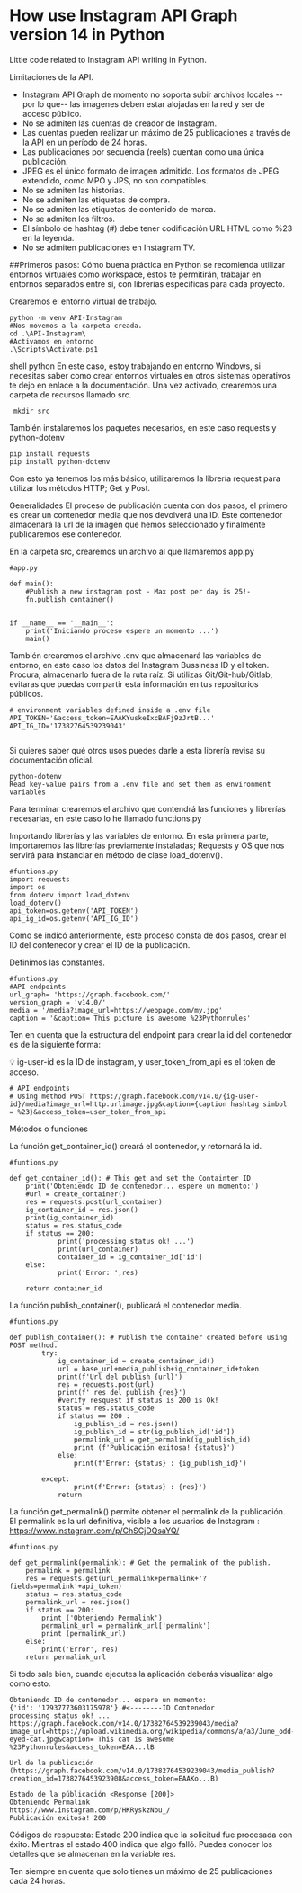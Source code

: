 # How use Instagram API Graph version 14 in Python
Little code related to Instagram API writing in Python. 

Limitaciones de la API.
* Instagram API Graph de momento no soporta subir archivos locales --por lo que-- las imagenes deben estar alojadas en la red y ser de acceso público.
* No se admiten las cuentas de creador de Instagram.
* Las cuentas pueden realizar un máximo de 25 publicaciones a través de la API en un período de 24 horas.
* Las publicaciones por secuencia (reels) cuentan como una única publicación.
* JPEG es el único formato de imagen admitido. Los formatos de JPEG extendido, como MPO y JPS, no son compatibles.
* No se admiten las historias.
* No se admiten las etiquetas de compra.
* No se admiten las etiquetas de contenido de marca.
* No se admiten los filtros.
* El símbolo de hashtag (#) debe tener codificación URL HTML como %23 en la leyenda.
* No se admiten publicaciones en Instagram TV.

##Primeros pasos:
Cómo buena práctica en Python se recomienda utilizar entornos virtuales como workspace, estos te permitirán, trabajar en entornos separados entre sí, con librerias especificas para cada proyecto.

Crearemos el entorno virtual de trabajo.
```
python -m venv API-Instagram 
#Nos movemos a la carpeta creada.
cd .\API-Instagram\ 
#Activamos en entorno
.\Scripts\Activate.ps1
```
shell python
En este caso, estoy trabajando en entorno Windows, si necesitas saber como crear entornos virtuales en otros sistemas operativos te dejo en enlace a la documentación.
Una vez activado, crearemos una carpeta de recursos llamado src.
```
 mkdir src
 ```
 

También instalaremos los paquetes necesarios, en este caso requests y python-dotenv
```
pip install requests
pip install python-dotenv
```
Con esto ya tenemos los más básico, utilizaremos la librería request para utilizar los métodos HTTP; Get y Post.

Generalidades
El proceso de publicación cuenta con dos pasos, el primero es crear un contenedor media que nos devolverá una ID. Este contenedor almacenará la url de la imagen que hemos seleccionado y finalmente publicaremos ese contenedor.

En la carpeta src, crearemos un archivo al que llamaremos app.py
```
#app.py

def main():
    #Publish a new instagram post - Max post per day is 25!-
    fn.publish_container()


if __name__ == '__main__':
    print('Iniciando proceso espere un momento ...')
    main()
```
También crearemos el archivo .env que almacenará las variables de entorno, en este caso los datos del Instagram Bussiness ID y el token. Procura, almacenarlo fuera de la ruta raíz. Si utilizas Git/Git-hub/Gitlab, evitaras que puedas compartir esta información en tus repositorios públicos.

```
# environment variables defined inside a .env file
API_TOKEN='&access_token=EAAKYuskeIxcBAFj9zJrtB...'
API_IG_ID='17382764539239043'
		   
```
Si quieres saber qué otros usos puedes darle a esta librería revisa su documentación oficial.
```
python-dotenv
Read key-value pairs from a .env file and set them as environment variables
```

Para terminar crearemos el archivo que contendrá las funciones y librerías necesarias, en este caso lo he llamado functions.py

Importando librerías y las variables de entorno.
En esta primera parte, importaremos las librerías previamente instaladas; Requests y OS que nos servirá para instanciar en método de clase load_dotenv().
```
#funtions.py
import requests
import os
from dotenv import load_dotenv
load_dotenv()
api_token=os.getenv('API_TOKEN')
api_ig_id=os.getenv('API_IG_ID')
```
Como se indicó anteriormente, este proceso consta de dos pasos, crear el ID del contenedor y crear el ID de la publicación.

Definimos las constantes.
```
#funtions.py
#API endpoints
url_graph= 'https://graph.facebook.com/'
version_graph = 'v14.0/'
media = '/media?image_url=https://webpage.com/my.jpg'
caption = '&caption= This picture is awesome %23Pythonrules'
```
Ten en cuenta que la estructura del endpoint para crear la id del contenedor es de la siguiente forma:

💡
ig-user-id es la ID de instagram, y user_token_from_api es el token de acceso.
```
# API endpoints
# Using method POST https://graph.facebook.com/v14.0/{ig-user-id}/media?image_url=http.urlimage.jpg&caption={caption hashtag simbol = %23}&access_token=user_token_from_api
```

Métodos o funciones

La función get_container_id() creará el contenedor, y retornará la id.
```
#funtions.py

def get_container_id(): # This get and set the Containter ID
    print('Obteniendo ID de contenedor... espere un momento:')
    #url = create_container()
    res = requests.post(url_container)
    ig_container_id = res.json()
    print(ig_container_id)
    status = res.status_code
    if status == 200:
            print('processing status ok! ...')
            print(url_container)
            container_id = ig_container_id['id']
    else:
            print('Error: ',res)
        
    return container_id
```
La función publish_container(), publicará el contenedor media.
```
#funtions.py

def publish_container(): # Publish the container created before using POST method.
        try:
            ig_container_id = create_container_id()
            url = base_url+media_publish+ig_container_id+token
            print(f'Url del publish {url}')
            res = requests.post(url)
            print(f' res del publish {res}')
            #verify resquest if status is 200 is Ok!
            status = res.status_code
            if status == 200 : 
                ig_publish_id = res.json()
                ig_publish_id = str(ig_publish_id['id'])
                permalink_url = get_permalink(ig_publish_id)
                print (f'Publicación exitosa! {status}')
            else:
                print(f'Error: {status} : {ig_publish_id}')

        except:
        		print(f'Error: {status} : {res}')
            return 
```
La función get_permalink() permite obtener el permalink de la publicación. El permalink es la url definitiva, visible a los usuarios de Instagram : https://www.instagram.com/p/ChSCjDQsaYQ/
```
#funtions.py

def get_permalink(permalink): # Get the permalink of the publish.
    permalink = permalink
    res = requests.get(url_permalink+permalink+'?fields=permalink'+api_token)
    status = res.status_code
    permalink_url = res.json()
    if status == 200:
        print ('Obteniendo Permalink')
        permalink_url = permalink_url['permalink']
        print (permalink_url)
    else:
        print('Error', res) 
    return permalink_url
```
Si todo sale bien, cuando ejecutes la aplicación deberás visualizar algo como esto.
```
Obteniendo ID de contenedor... espere un momento:
{'id': '17937773603175978'} #<--------ID Contenedor
processing status ok! ...
https://graph.facebook.com/v14.0/17382764539239043/media?image_url=https://upload.wikimedia.org/wikipedia/commons/a/a3/June_odd-eyed-cat.jpg&caption= This cat is awesome %23Pythonrules&access_token=EAA...lB

Url de la publicación (https://graph.facebook.com/v14.0/17382764539239043/media_publish?creation_id=1738276453923908&access_token=EAAKo...B)

Estado de la públicación <Response [200]>
Obteniendo Permalink
https://www.instagram.com/p/HKRyskzNbu_/
Publicación exitosa! 200
```
Códigos de respuesta:
Estado 200 indica que la solicitud fue procesada con éxito. Mientras el estado 400 indica que algo falló.  Puedes conocer los detalles que se almacenan en la variable res.

Ten siempre en cuenta que solo tienes un máximo de 25 publicaciones cada 24 horas.
